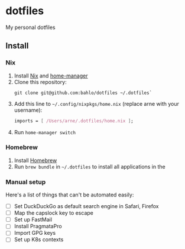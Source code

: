 # dotfiles

My personal dotfiles

## Install

### Nix

1. Install [Nix](https://nixos.org/download.html) and [home-manager](https://github.com/nix-community/home-manager)
2. Clone this repository: 
   ```shell
   git clone git@github.com:bahlo/dotfiles ~/.dotfiles`
   ```
3. Add this line to `~/.config/nixpkgs/home.nix` (replace arne with your username):
   ```nix
   imports = [ /Users/arne/.dotfiles/home.nix ];
   ```
4. Run `home-manager switch`

### Homebrew

1. Install [Homebrew](https://brew.sh)
2. Run `brew bundle` in `~/.dotfiles` to install all applications in the <Brewfile>
   
### Manual setup
Here's a list of things that can't be automated easily:
- [ ] Set DuckDuckGo as default search engine in Safari, Firefox
- [ ] Map the capslock key to escape
- [ ] Set up FastMail
- [ ] Install PragmataPro
- [ ] Import GPG keys
- [ ] Set up K8s contexts
